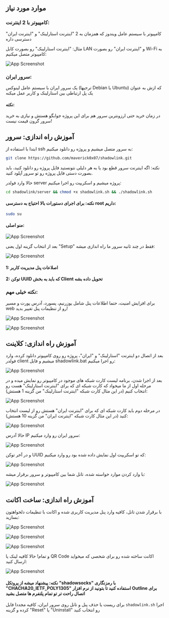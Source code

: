 ## موارد مورد نیاز
### کامپیوتر با 2 اینترنت:
کامپیوتر با سیستم عامل ویندوز که همزمان به 2  "اینترنت استارلینک" و "اینترنت ایران" دسترسی داره

مثال: "اینترنت استارلینک" رو بصورت کابل LAN و "اینترنت ایران" رو بصورت Wi-Fi به کامپیوتر متصل میکنیم:

![App Screenshot](https://raw.githubusercontent.com/maverick0x07/shadowlink/refs/heads/main/pics/nic.png)

### سرور ایران:
یک سرور ایران با سیستم عامل لینوکس (ترجیها Debian یا Ubuntu) که ازش به عنوان یک پل ارتباطی بین استارلینک و کاربر عمل میکنه

#### نکته:
در زمان خرید حتی ارزونترین سرور هم برای این پروژه جوابگو هستش و نیازی به خرید سرور گرون قیمت نیست!

## آموزش راه اندازی: سرور

ابتدا با استفاده از ssh به سرور متصل میشیم و پروژه رو دانلود میکنیم:

```bash
git clone https://github.com/maverick0x07/shadowlink.git
```

نکته: اگه اینترنت سرور قطع بود یا به هر دلیلی نتونستید فایل پروژه رو دانلود کنید، باید بصورت دستی فایل پروژه رو تو سرور آپلود کنید.

حالا وارد فولدر server پروژه میشیم و اسکریپت رو اجرا میکنیم:
```bash
cd shadowlink/server && chmod +x shadowlink.sh && ./shadowlink.sh
```

#### نکته: برای اجرای دستورات بالا احتیاج به دسترسی root داریم:
```bash
sudo su
```

#### منو اصلی:
![App Screenshot](https://raw.githubusercontent.com/maverick0x07/shadowlink/refs/heads/main/pics/server_menu.png)

بعد از انتخاب گزینه اول یعنی "Setup" فقط در چند ثانیه سرور ما راه اندازی میشه:

![App Screenshot](https://raw.githubusercontent.com/maverick0x07/shadowlink/refs/heads/main/pics/server_setup.png)

#### 1: اصلاعات پنل مدیریت کاربر
#### 2: توکن UUID که باید به بخش Client تحویل داده بشه

### نکته خیلی مهم:
برای افزایش امنیت، حتما اطلاعات پنل شامل یوزرنیم، پسورد، آدرس پورت و مسیر web رو از تنظیمات پنل تغییر بدید!

![App Screenshot](https://raw.githubusercontent.com/maverick0x07/shadowlink/refs/heads/main/pics/panel_auth.png)

![App Screenshot](https://raw.githubusercontent.com/maverick0x07/shadowlink/refs/heads/main/pics/panel_url.png)

## آموزش راه اندازی: کلاینت
بعد از اتصال دو اینترنت "استارلینک" و "ایران"، پروژه رو روی کامپیوتر دانلود کرده، وارد فولدر client میشیم و فایل shadowlink.bat رو اجرا میکنیم:

![App Screenshot](https://raw.githubusercontent.com/maverick0x07/shadowlink/refs/heads/main/pics/client_script.png)

بعد از اجرا شدن، برنامه لیست کارت شبکه های موجود در کامپیوتر رو نمایش میده و در مرحله اول از ما میخواد که کارت شبکه ای که برای "اینترنت استارلینک" هست رو انتخاب کنیم (در این مثال کارت شبکه "اینترنت استارلینک" من گزینه 1 هستش):

![App Screenshot](https://raw.githubusercontent.com/maverick0x07/shadowlink/refs/heads/main/pics/client_starlink_nic.png)

در مرحله دوم باید کارت شبکه ای که برای "اینترنت ایران" هستش رو از لیست انتخاب کنید (در این مثال کارت شبکه "اینترنت ایران" من گزینه 10 هستش):

![App Screenshot](https://raw.githubusercontent.com/maverick0x07/shadowlink/refs/heads/main/pics/client_iran_nic.png)

حالا آدرس IP سرور ایران رو وارد میکنیم:

![App Screenshot](https://raw.githubusercontent.com/maverick0x07/shadowlink/refs/heads/main/pics/client_bridge_ip.png)

و در آخر توکن UUID که تو اسکریپت اول نمایش داده شده بود رو وارد میکنیم:

![App Screenshot](https://raw.githubusercontent.com/maverick0x07/shadowlink/refs/heads/main/pics/client_uuid.png)

با وارد کردن موارد خواسته شده، تانل شما بین کامپیوتر و سرور برقرار میشه:

![App Screenshot](https://raw.githubusercontent.com/maverick0x07/shadowlink/refs/heads/main/pics/client_tunnel.png)

## آموزش راه اندازی: ساخت اکانت
با برقرار شدن تانل، کافیه وارد پنل مدیریت کاربری شده و اکانت با تنظیمات دلخواهتون بسازید:

![App Screenshot](https://raw.githubusercontent.com/maverick0x07/shadowlink/refs/heads/main/pics/panel_client1.png)

![App Screenshot](https://raw.githubusercontent.com/maverick0x07/shadowlink/refs/heads/main/pics/panel_client2.png)

![App Screenshot](https://raw.githubusercontent.com/maverick0x07/shadowlink/refs/heads/main/pics/panel_client3.png)

و تمام! حالا کافیه لینک یا QR Code اکانت ساخته شده رو برای شخصی که میخواید ارسال کنید:

![App Screenshot](https://raw.githubusercontent.com/maverick0x07/shadowlink/refs/heads/main/pics/panel_client4.png)

#### نکته: پیشنهاد میشه از پروتکل "shadowsocks" با رمزنگاری "CHACHA20_IETF_POLY1305" استفاده کنید تا بتونید از نرم افزار Outline برای اتصال راحت تر تو تمام پلتفرم ها متصل بشید

برای ریست یا حذف پنل و تانل روی سرور ایران، کافیه مجددا فایل ```shadowlink.sh``` اجرا کرده و گزینه "Reset" یا "Uninstall" رو انتخاب کنید

